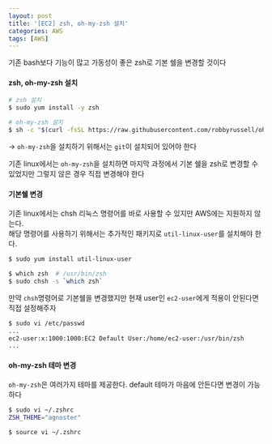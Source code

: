 ```yaml
---
layout: post
title: '[EC2] zsh, oh-my-zsh 설치'
categories: AWS
tags: [AWS]
---
```

기존 bash보다 기능이 많고 가동성이 좋은 zsh로 기본 쉘을 변경할 것이다

#### zsh, oh-my-zsh 설치

```bash
# zsh 설치
$ sudo yum install -y zsh

# oh-my-zsh 설치
$ sh -c "$(curl -fsSL https://raw.githubusercontent.com/robbyrussell/oh-my-zsh/master/tools/install.sh)"
```
→ `oh-my-zsh`을 설치하기 위해서는 `git`이 설치되어 있어야 한다

기존 linux에서는 `oh-my-zsh`을 설치하면 마지막 과정에서 기본 쉘을 zsh로 변경할 수 있었지만 그렇지 않은 경우 직접 변경해야 한다

#### 기본쉘 변경
기존 linux에서는 chsh 리눅스 명령어를 바로 사용할 수 있지만 AWS에는 지원하지 않는다.  
해당 명령어를 사용하기 위해서는 추가적인 패키지로 `util-linux-user`를 설치해야 한다.

```bash
$ sudo yum install util-linux-user
```

```bash
$ which zsh  # /usr/bin/zsh
$ sudo chsh -s `which zsh`
```

만약 `chsh`명령어로 기본쉘을 변경했지만 현재 user인 `ec2-user`에게 적용이 안된다면 직접 설정해주자

```bash
$ sudo vi /etc/passwd
...
ec2-user:x:1000:1000:EC2 Default User:/home/ec2-user:/usr/bin/zsh
...
```

#### oh-my-zsh 테마 변경
`oh-my-zsh`은 여러가지 테마를 제공한다. default 테마가 마음에 안든다면 변경이 가능하다

```bash
$ sudo vi ~/.zshrc
ZSH_THEME="agnoster"

$ source vi ~/.zshrc
```

